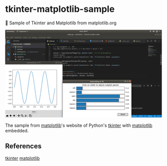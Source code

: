 # tkinter-matplotlib-sample
🐍 Sample of Tkinter and Matplotlib from matplotlib.org

![screenshot](https://raw.githubusercontent.com/estebanborai/tkinter-matplotlib-sample/master/docs/screenshot.png)

The sample from [matplotlib](https://matplotlib.org/3.1.0/gallery/user_interfaces/embedding_in_tk_sgskip.html)'s website of Python's [tkinter](https://docs.python.org/3/library/tkinter.html) with [matplotlib](https://matplotlib.org/) embedded.

## References
[tkinter](https://docs.python.org/3/library/tkinter.html)
[matplotlib](https://matplotlib.org/3.1.0/gallery/user_interfaces/embedding_in_tk_sgskip.html)